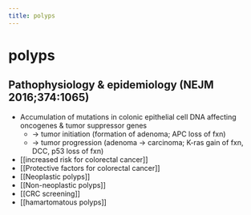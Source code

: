 ```yaml
---
title: polyps
---
```


# polyps

## Pathophysiology & epidemiology (NEJM 2016;374:1065)

- Accumulation of mutations in colonic epithelial cell DNA affecting oncogenes & tumor suppressor genes
  - → tumor initiation (formation of adenoma; APC loss of fxn)
  - → tumor progression (adenoma → carcinoma; K-ras gain of fxn, DCC, p53 loss of fxn)
- [[increased risk for colorectal cancer]]
- [[Protective factors for colorectal cancer]]
- [[Neoplastic polyps]]
- [[Non-neoplastic polyps]]
- [[CRC screening]]
- [[hamartomatous polyps]]
